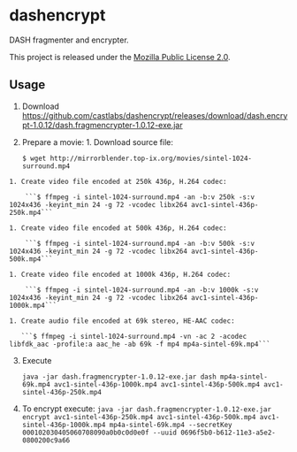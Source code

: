 dashencrypt
===========

DASH fragmenter and encrypter.

This project is released under the [Mozilla Public License 2.0](http://www.mozilla.org/MPL/2.0/).

Usage
--------

  1. Download https://github.com/castlabs/dashencrypt/releases/download/dash.encrypt-1.0.12/dash.fragmencrypter-1.0.12-exe.jar
  2. Prepare a movie:
    1. Download source file:

        ```$ wget http://mirrorblender.top-ix.org/movies/sintel-1024-surround.mp4```

    1. Create video file encoded at 250k 436p, H.264 codec:

        ```$ ffmpeg -i sintel-1024-surround.mp4 -an -b:v 250k -s:v 1024x436 -keyint_min 24 -g 72 -vcodec libx264 avc1-sintel-436p-250k.mp4```
    
    1. Create video file encoded at 500k 436p, H.264 codec:

        ```$ ffmpeg -i sintel-1024-surround.mp4 -an -b:v 500k -s:v 1024x436 -keyint_min 24 -g 72 -vcodec libx264 avc1-sintel-436p-500k.mp4```
		
    1. Create video file encoded at 1000k 436p, H.264 codec:

        ```$ ffmpeg -i sintel-1024-surround.mp4 -an -b:v 1000k -s:v 1024x436 -keyint_min 24 -g 72 -vcodec libx264 avc1-sintel-436p-1000k.mp4```
		
    1. Create audio file encoded at 69k stereo, HE-AAC codec:

       ```$ ffmpeg -i sintel-1024-surround.mp4 -vn -ac 2 -acodec libfdk_aac -profile:a aac_he -ab 69k -f mp4 mp4a-sintel-69k.mp4```
  3. Execute 
  
       ```java -jar dash.fragmencrypter-1.0.12-exe.jar dash mp4a-sintel-69k.mp4 avc1-sintel-436p-1000k.mp4 avc1-sintel-436p-500k.mp4 avc1-sintel-436p-250k.mp4```
  4. To encrypt execute: 
       ```java -jar dash.fragmencrypter-1.0.12-exe.jar encrypt avc1-sintel-436p-250k.mp4 avc1-sintel-436p-500k.mp4 avc1-sintel-436p-1000k.mp4 mp4a-sintel-69k.mp4 --secretKey 000102030405060708090a0b0c0d0e0f --uuid 0696f5b0-b612-11e3-a5e2-0800200c9a66```
  
